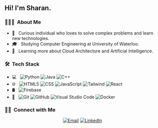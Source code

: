 <h2> Hi! I'm Sharan.</h2>

<h3> 👨🏻‍💻 &nbsp;About Me </h3>

- 🤔 &nbsp; Curious individual who loves to solve complex problems and learn new technologies.
- 🎓 &nbsp; Studying Computer Engineering at University of Waterloo.
- 🌱 &nbsp; Learning more about Cloud Architecture and Artificial Intelligence.

<h3> 🛠 &nbsp;Tech Stack</h3>

- 💻 &nbsp;
  ![Python](https://img.shields.io/badge/-Python-333333?style=flat&logo=python&logoColor=3776AB)
  ![Java](https://img.shields.io/badge/-Java-333333?style=flat&logo=java&logoColor=3776AB)
  ![C++](https://img.shields.io/badge/-C++-333333?style=flat&logo=C%2B%2B&logoColor=00599C)
- 🌐 &nbsp;
  ![HTML5](https://img.shields.io/badge/-HTML5-333333?style=flat&logo=HTML5)
  ![CSS](https://img.shields.io/badge/-CSS-333333?style=flat&logo=CSS3&logoColor=1572B6)
  ![JavaScript](https://img.shields.io/badge/-JavaScript-333333?style=flat&logo=javascript)
  ![Tailwind](https://img.shields.io/badge/-Tailwind-333333?style=flat&logo=tailwind-css&logoColor=06B6D4)
  ![React](https://img.shields.io/badge/-React-333333?style=flat&logo=react)
- 🛢 &nbsp;
  ![Firebase](https://img.shields.io/badge/-Firebase-333333?style=flat&logo=firebase&logoColor=FFCA28)  
- 🔧 &nbsp;
  ![Git](https://img.shields.io/badge/-Git-333333?style=flat&logo=git)
  ![GitHub](https://img.shields.io/badge/-GitHub-333333?style=flat&logo=github)
  ![Visual Studio Code](https://img.shields.io/badge/-Visual%20Studio%20Code-333333?style=flat&logo=visual-studio-code&logoColor=007ACC)
  ![Docker](https://img.shields.io/badge/-Docker-333333?style=flat&logo=docker&logoColor=2496ED)

<h3> 🤝🏻 &nbsp;Connect with Me </h3>

<p align="center">
<a href="mailto:sudayach@uwaterloo.ca"><img alt="Email" src="https://img.shields.io/badge/Email-sudayach@uwaterloo.ca-blue?style=flat-square&logo=gmail"></a>
<a href="https://www.linkedin.com/in/sharan-uday/"><img alt="LinkedIn" src="https://img.shields.io/badge/LinkedIn-Sharan%20Uday-blue?style=flat-square&logo=linkedin"></a>
</p>


<br/>
